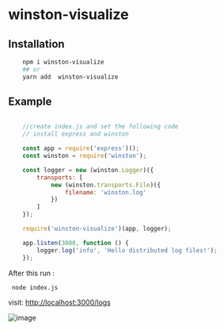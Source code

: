 # winston-visualize

## Installation

```bash
    npm i winston-visualize
    ## or
    yarn add  winston-visualize
```

## Example 

```javascript

    //create index.js and set the following code 
    // install express and winston

    const app = require('express')();
    const winston = require('winston');

    const logger = new (winston.Logger)({
        transports: [
            new (winston.transports.File)({
                filename: 'winston.log'
            })
        ]
    });

    require('winston-visualize')(app, logger);

    app.listen(3000, function () {
        logger.log('info', 'Hello distributed log files!');
    });
```

After this run :

```bash
 node index.js
```
visit: [http://localhost:3000/logs](http://localhost:3000/logs)

![image]("https://raw.githubusercontent.com/60-min-code/winston-visualize/development/views/view-logs.png")
